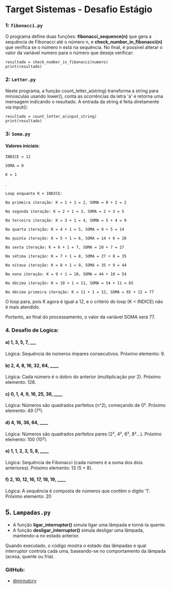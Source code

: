 # Target Sistemas - Desafio Estágio

### 1: `` fibonacci.py `` 
 O programa define duas funções: **fibonacci_sequence(n)** que gera a sequência de Fibonacci até o número n, e **check_number_in_fibonacci(n)** que verifica se o número n está na sequência. No final, é possivel alterar o valor da variável numero para o número que deseja verificar:

```
resultado = check_number_in_fibonacci(numero)
print(resultado)
```

### 2: `` Letter.py ``
Neste programa, a função count_letter_a(string) transforma a string para minúsculas usando lower(), conta as ocorrências da letra 'a' e retorna uma mensagem indicando o resultado. A entrada da string é feita diretamente via input():

```
resultado = count_letter_a(input_string)
print(resultado)
```

### 3: ``Soma.py``
#### Valores iniciais:

``INDICE = 12``

``SOMA = 0``

``K = 1``

.

``Loop enquanto K < INDICE:``

``Na primeira iteração: K = 1 + 1 = 2, SOMA = 0 + 2 = 2``

``Na segunda iteração: K = 2 + 1 = 3, SOMA = 2 + 3 = 5``

``Na terceira iteração: K = 3 + 1 = 4, SOMA = 5 + 4 = 9``

``Na quarta iteração: K = 4 + 1 = 5, SOMA = 9 + 5 = 14``

``Na quinta iteração: K = 5 + 1 = 6, SOMA = 14 + 6 = 20``

``Na sexta iteração: K = 6 + 1 = 7, SOMA = 20 + 7 = 27``

``Na sétima iteração: K = 7 + 1 = 8, SOMA = 27 + 8 = 35``

``Na oitava iteração: K = 8 + 1 = 9, SOMA = 35 + 9 = 44``

``Na nona iteração: K = 9 + 1 = 10, SOMA = 44 + 10 = 54``

``Na décima iteração: K = 10 + 1 = 11, SOMA = 54 + 11 = 65``

``Na décima primeira iteração: K = 11 + 1 = 12, SOMA = 65 + 12 = 77``

O loop para, pois K agora é igual a 12, e o critério do loop (K < 
INDICE) não é mais atendido.

Portanto, ao final do processamento, o valor da variável SOMA será 77.

### 4. Desafio de Logica:

#### a) 1, 3, 5, 7, ___
Lógica: Sequência de números ímpares consecutivos.
Próximo elemento: 9.
#### b) 2, 4, 8, 16, 32, 64, ____
Lógica: Cada número é o dobro do anterior (multiplicação por 2).
Próximo elemento: 128.
#### c) 0, 1, 4, 9, 16, 25, 36, ____
Lógica: Números são quadrados perfeitos (n^2), começando de 0².
Próximo elemento: 49 (7²).
#### d) 4, 16, 36, 64, ____
Lógica: Números são quadrados perfeitos pares (2², 4², 6², 8²...).
Próximo elemento: 100 (10²).
#### e) 1, 1, 2, 3, 5, 8, ____
Lógica: Sequência de Fibonacci (cada número é a soma dos dois anteriores).
Próximo elemento: 13 (5 + 8).
#### f) 2, 10, 12, 16, 17, 18, 19, ____
Lógica: A sequência é composta de números que contêm o dígito '1'.
Próximo elemento: 20

## 5. ``Lampadas.py``

- A função **ligar_interruptor()** simula ligar uma lâmpada e torná-la quente.
- A função **desligar_interruptor()** simula desligar uma lâmpada, mantendo-a no estado anterior.


Quando executado, o código mostra o estado das lâmpadas e qual interruptor controla cada uma, baseando-se no comportamento da lâmpada (acesa, quente ou fria).

### GitHub:
- [@mrnutcry](https://github.com/mrnutcry)
